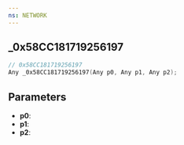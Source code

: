 ```yaml
---
ns: NETWORK
---
```

## _0x58CC181719256197

```c
// 0x58CC181719256197
Any _0x58CC181719256197(Any p0, Any p1, Any p2);
```

## Parameters
* **p0**:
* **p1**:
* **p2**:
